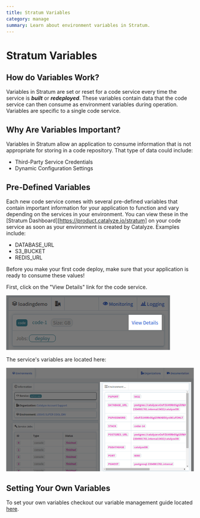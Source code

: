 ```yaml
---
title: Stratum Variables
category: manage
summary: Learn about environment variables in Stratum.
---
```


# Stratum Variables

## How do Variables Work?

Variables in Stratum are set or reset for a code service every time the service is ***built*** or ***redeployed***. These variables contain data that the code service can then consume as environment variables during operation. Variables are specific to a single code service.

## Why Are Variables Important?

Variables in Stratum allow an application to consume information that is not appropriate for storing in a code repository. That type of data could include:

* Third-Party Service Credentials
* Dynamic Configuration Settings

## Pre-Defined Variables

Each new code service comes with several pre-defined variables that contain important information for your application to function and vary depending on the services in your environment. You can view these in the [Stratum Dashboard][https://product.catalyze.io/stratum] on your code service as soon as your environment is created by Catalyze. Examples include:

* DATABASE_URL
* S3_BUCKET
* REDIS_URL

Before you make your first code deploy, make sure that your application is ready to consume these values!

First, click on the "View Details" link for the code service.

![view](images/dashboard_view_details.png)

The service's variables are located here:

![env_variables](images/dashboard_env_variables.png)

## Setting Your Own Variables

To set your own variables checkout our variable management guide located [here](/stratum/articles/environment-variables-manage/).
